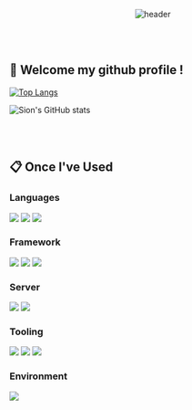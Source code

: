 <div align="center"> 
  
![header](https://capsule-render.vercel.app/api?type=cylinder&color=000000&height=150&section=header&text=Sioonn&fontColor=ffffff&fontSize=70&animation=fadeIn&fontAlignY=55&desc=%20&descAlignY=62&descAlign=62)
  </div>
    
 <br/>
 <br/>
 
##  :wave: Welcome my github profile !

  </div>
<div>
  
  [![Top Langs](https://github-readme-stats.vercel.app/api/top-langs/?username=Sioonn&layout=compact)](https://github.com/Sioonn/github-readme-stats)
  
![Sion's GitHub stats](https://github-readme-stats.vercel.app/api?username=Sioonn&show_icons=true&theme=radical)
</div>
 <br/>

 <br/>

##  :clipboard: Once I've Used 
### Languages
<div>
  <img src="https://img.shields.io/badge/Python-3776AB?style=for-the-badge&logo=Python&logoColor=white"> 
<img src="https://img.shields.io/badge/JavaScript-F7DF1E?style=for-the-badge&logo=JavaScript&logoColor=white"/>
<img src="https://img.shields.io/badge/Node.js-339933?style=for-the-badge&logo=Node.js&logoColor=white">

</div>

### Framework
<div>
  
<img src="https://img.shields.io/badge/Express-000000?style=for-the-badge&logo=Express&logoColor=white">
<img src="https://img.shields.io/badge/Pytorch-EE4C2C?style=for-the-badge&logo=Pytorch&logoColor=white">
<img src="https://img.shields.io/badge/Flask-000000?style=for-the-badge&logo=Flask&logoColor=white">

</div>

### Server
<div>
  <img src="https://img.shields.io/badge/MySQL-4479A1?style=for-the-badge&logo=MySQL&logoColor=white">
  <img src="https://img.shields.io/badge/Milvus-00A1EA?style=for-the-badge&logo=Milvus&logoColor=white">
</div>

### Tooling
<div>
  <img src="https://img.shields.io/badge/Docker-2496ED?style=for-the-badge&logo=Docker&logoColor=white">
<img src="https://img.shields.io/badge/github-181717?style=for-the-badge&logo=github&logoColor=white">
<img src="https://img.shields.io/badge/git-F05032?style=for-the-badge&logo=git&logoColor=white">
</div>



### Environment

<img src="https://img.shields.io/badge/VSCode-007ACC?style=for-the-badge&logo=VisualStudioCode&logoColor=white">


</div>

 
   <br/>
   <br/>
 


